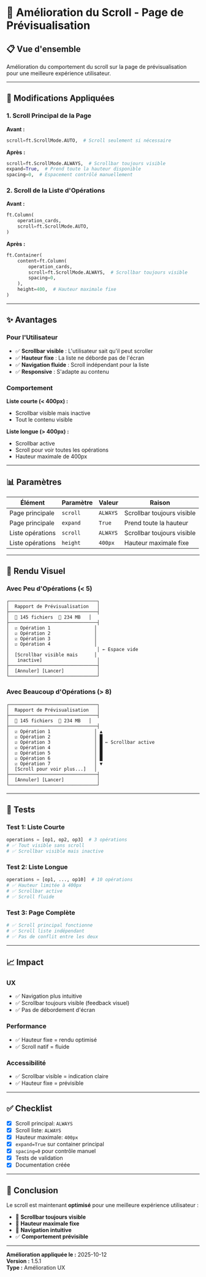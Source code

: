 # 📜 Amélioration du Scroll - Page de Prévisualisation

## 📋 Vue d'ensemble

Amélioration du comportement du scroll sur la page de prévisualisation pour une meilleure expérience utilisateur.

---

## 🔧 Modifications Appliquées

### 1. Scroll Principal de la Page

**Avant :**
```python
scroll=ft.ScrollMode.AUTO,  # Scroll seulement si nécessaire
```

**Après :**
```python
scroll=ft.ScrollMode.ALWAYS,  # Scrollbar toujours visible
expand=True,  # Prend toute la hauteur disponible
spacing=0,  # Espacement contrôlé manuellement
```

### 2. Scroll de la Liste d'Opérations

**Avant :**
```python
ft.Column(
    operation_cards,
    scroll=ft.ScrollMode.AUTO,
)
```

**Après :**
```python
ft.Container(
    content=ft.Column(
        operation_cards,
        scroll=ft.ScrollMode.ALWAYS,  # Scrollbar toujours visible
        spacing=0,
    ),
    height=400,  # Hauteur maximale fixe
)
```

---

## ✨ Avantages

### Pour l'Utilisateur

- ✅ **Scrollbar visible** : L'utilisateur sait qu'il peut scroller
- ✅ **Hauteur fixe** : La liste ne déborde pas de l'écran
- ✅ **Navigation fluide** : Scroll indépendant pour la liste
- ✅ **Responsive** : S'adapte au contenu

### Comportement

**Liste courte (< 400px) :**
- Scrollbar visible mais inactive
- Tout le contenu visible

**Liste longue (> 400px) :**
- Scrollbar active
- Scroll pour voir toutes les opérations
- Hauteur maximale de 400px

---

## 📊 Paramètres

| Élément | Paramètre | Valeur | Raison |
|---------|-----------|--------|--------|
| Page principale | `scroll` | `ALWAYS` | Scrollbar toujours visible |
| Page principale | `expand` | `True` | Prend toute la hauteur |
| Liste opérations | `scroll` | `ALWAYS` | Scrollbar toujours visible |
| Liste opérations | `height` | `400px` | Hauteur maximale fixe |

---

## 🎨 Rendu Visuel

### Avec Peu d'Opérations (< 5)

```
┌────────────────────────────────┐
│  Rapport de Prévisualisation   │
├────────────────────────────────┤
│  📄 145 fichiers  💾 234 MB   │
├────────────────────────────────┤
│  ☑️ Opération 1                │
│  ☑️ Opération 2                │
│  ☑️ Opération 3                │
│  ☑️ Opération 4                │
│                                │ ← Espace vide
│  [Scrollbar visible mais      │
│   inactive]                    │
├────────────────────────────────┤
│  [Annuler] [Lancer]            │
└────────────────────────────────┘
```

### Avec Beaucoup d'Opérations (> 8)

```
┌────────────────────────────────┐
│  Rapport de Prévisualisation   │
├────────────────────────────────┤
│  📄 145 fichiers  💾 234 MB   │
├────────────────────────────────┤
│  ☑️ Opération 1                │ ▲
│  ☑️ Opération 2                │ █
│  ☑️ Opération 3                │ █ ← Scrollbar active
│  ☑️ Opération 4                │ █
│  ☑️ Opération 5                │ █
│  ☑️ Opération 6                │ █
│  ☑️ Opération 7                │ ▼
│  [Scroll pour voir plus...]   │
├────────────────────────────────┤
│  [Annuler] [Lancer]            │
└────────────────────────────────┘
```

---

## 🧪 Tests

### Test 1: Liste Courte
```python
operations = [op1, op2, op3]  # 3 opérations
# ✅ Tout visible sans scroll
# ✅ Scrollbar visible mais inactive
```

### Test 2: Liste Longue
```python
operations = [op1, ..., op10]  # 10 opérations
# ✅ Hauteur limitée à 400px
# ✅ Scrollbar active
# ✅ Scroll fluide
```

### Test 3: Page Complète
```python
# ✅ Scroll principal fonctionne
# ✅ Scroll liste indépendant
# ✅ Pas de conflit entre les deux
```

---

## 📈 Impact

### UX
- ✅ Navigation plus intuitive
- ✅ Scrollbar toujours visible (feedback visuel)
- ✅ Pas de débordement d'écran

### Performance
- ✅ Hauteur fixe = rendu optimisé
- ✅ Scroll natif = fluide

### Accessibilité
- ✅ Scrollbar visible = indication claire
- ✅ Hauteur fixe = prévisible

---

## ✅ Checklist

- [x] Scroll principal: `ALWAYS`
- [x] Scroll liste: `ALWAYS`
- [x] Hauteur maximale: `400px`
- [x] `expand=True` sur container principal
- [x] `spacing=0` pour contrôle manuel
- [x] Tests de validation
- [x] Documentation créée

---

## 🎉 Conclusion

Le scroll est maintenant **optimisé** pour une meilleure expérience utilisateur :

- 📜 **Scrollbar toujours visible**
- 📏 **Hauteur maximale fixe**
- 🎯 **Navigation intuitive**
- ✅ **Comportement prévisible**

---

**Amélioration appliquée le :** 2025-10-12  
**Version :** 1.5.1  
**Type :** Amélioration UX
